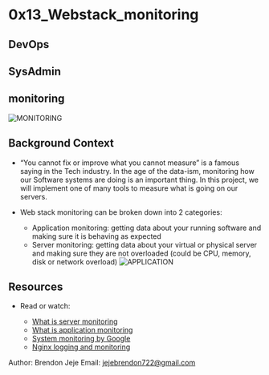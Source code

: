 # 0x13_Webstack_monitoring

## DevOps

## SysAdmin

## monitoring

![MONITORING](https://s3.amazonaws.com/intranet-projects-files/holbertonschool-sysadmin_devops/281/hb3pAsO.png)

## Background Context

- “You cannot fix or improve what you cannot measure” is a famous saying in the Tech industry. In the age of the data-ism, monitoring how our Software systems are doing is an important thing. In this project, we will implement one of many tools to measure what is going on our servers.

- Web stack monitoring can be broken down into 2 categories:

    - Application monitoring: getting data about your running software and making sure it is behaving as expected
    - Server monitoring: getting data about your virtual or physical server and making sure they are not overloaded (could be CPU, memory, disk or network overload)
![APPLICATION](https://s3.amazonaws.com/intranet-projects-files/holbertonschool-sysadmin_devops/281/ktCXnhE.jpg)

## Resources

- Read or watch:

    - [What is server monitoring](#what-is-server-monitoring)
    - [What is application monitoring](#what-is-application-monitoring)
    - [System monitoring by Google](#system-monitoring-by-google)
    - [Nginx logging and monitoring](#nginx-logging-and-monitoring)

Author: Brendon Jeje
Email: jejebrendon722@gmail.com